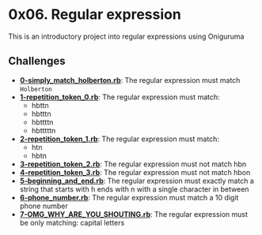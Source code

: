 # 0x06. Regular expression
This is an introductory project into regular expressions using Oniguruma
## Challenges
- **[0-simply_match_holberton.rb](0-simply_match_holberton.rb)**: The regular expression must match `Holberton`
- **[1-repetition_token_0.rb](1-repetition_token_0.rb)**: The regular expression must match:
	- hbttn
	- hbtttn
	- hbttttn
	- hbtttttn
- **[2-repetition_token_1.rb](2-repetition_token_1.rb)**: The regular expression must match:
	- htn
	- hbtn
- **[3-repetition_token_2.rb](3-repetition_token_2.rb)**: The regular expression must not match hbn
- **[4-repetition_token_3.rb](4-repetition_token_3.rb)**: The regular expression must not match hbon
- **[5-beginning_and_end.rb](5-beginning_and_end.rb)**: The regular expression must exactly match a string that starts with h ends with n with a single character in between
- **[6-phone_number.rb](6-phone_number.rb)**: The regular expression must match a 10 digit phone number
- **[7-OMG_WHY_ARE_YOU_SHOUTING.rb](7-OMG_WHY_ARE_YOU_SHOUTING.rb)**: The regular expression must be only matching: capital letters
